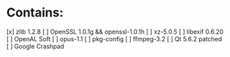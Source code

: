 # Contains:
[x] zlib 1.2.8
[ ] OpenSSL 1.0.1g && openssl-1.0.1h
[ ] xz-5.0.5
[ ] libexif 0.6.20
[ ] OpenAL Soft
[ ] opus-1.1
[ ] pkg-config
[ ] ffmpeg-3.2
[ ] Qt 5.6.2 patched
[ ] Google Crashpad
